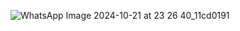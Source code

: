 ![WhatsApp Image 2024-10-21 at 23 26 40_11cd0191](https://github.com/user-attachments/assets/afdf5347-b595-48cb-a508-24e3d7793801)
